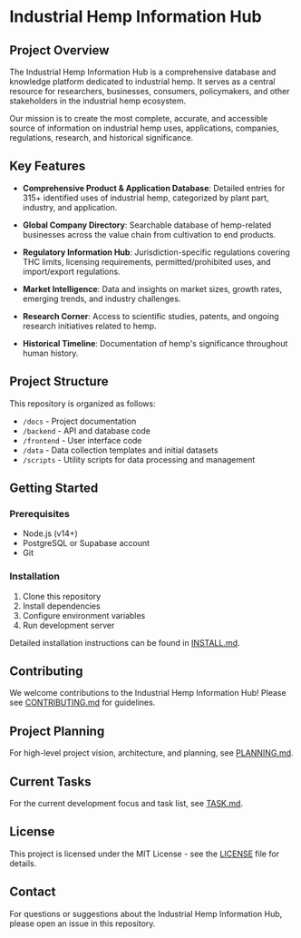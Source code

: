 # Industrial Hemp Information Hub

## Project Overview
The Industrial Hemp Information Hub is a comprehensive database and knowledge platform dedicated to industrial hemp. It serves as a central resource for researchers, businesses, consumers, policymakers, and other stakeholders in the industrial hemp ecosystem.

Our mission is to create the most complete, accurate, and accessible source of information on industrial hemp uses, applications, companies, regulations, research, and historical significance.

## Key Features

- **Comprehensive Product & Application Database**: Detailed entries for 315+ identified uses of industrial hemp, categorized by plant part, industry, and application.

- **Global Company Directory**: Searchable database of hemp-related businesses across the value chain from cultivation to end products.

- **Regulatory Information Hub**: Jurisdiction-specific regulations covering THC limits, licensing requirements, permitted/prohibited uses, and import/export regulations.

- **Market Intelligence**: Data and insights on market sizes, growth rates, emerging trends, and industry challenges.

- **Research Corner**: Access to scientific studies, patents, and ongoing research initiatives related to hemp.

- **Historical Timeline**: Documentation of hemp's significance throughout human history.

## Project Structure

This repository is organized as follows:

- `/docs` - Project documentation
- `/backend` - API and database code
- `/frontend` - User interface code
- `/data` - Data collection templates and initial datasets
- `/scripts` - Utility scripts for data processing and management

## Getting Started

### Prerequisites
- Node.js (v14+)
- PostgreSQL or Supabase account
- Git

### Installation
1. Clone this repository
2. Install dependencies
3. Configure environment variables
4. Run development server

Detailed installation instructions can be found in [INSTALL.md](./docs/INSTALL.md).

## Contributing
We welcome contributions to the Industrial Hemp Information Hub! Please see [CONTRIBUTING.md](./docs/CONTRIBUTING.md) for guidelines.

## Project Planning
For high-level project vision, architecture, and planning, see [PLANNING.md](./PLANNING.md).

## Current Tasks
For the current development focus and task list, see [TASK.md](./TASK.md).

## License
This project is licensed under the MIT License - see the [LICENSE](LICENSE) file for details.

## Contact
For questions or suggestions about the Industrial Hemp Information Hub, please open an issue in this repository.
